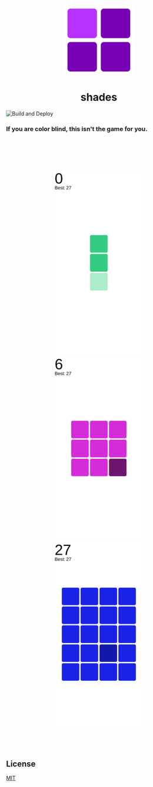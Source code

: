 <p align="center">
<img src="https://github.com/outofink/shades/raw/master/public/favicon.svg" width=192>
</p>

<h1 align="center">shades</h1>

![Build and Deploy](https://github.com/outofink/shades/workflows/Build%20and%20Deploy/badge.svg)

### If you are color blind, this isn't the game for you.

<br>

<p align="middle" style="padding:4em">
    <img src="https://github.com/outofink/shades/raw/master/screenshots/main1.png" width=250 />
    <img src="https://github.com/outofink/shades/raw/master/screenshots/main2.png" width=250 />
    <img src="https://github.com/outofink/shades/raw/master/screenshots/main3.png" width=250 />
</p>

## License

[MIT](https://github.com/outofink/shades/raw/master/LICENSE.md)
